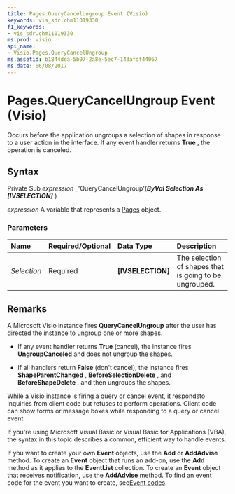 ```yaml
---
title: Pages.QueryCancelUngroup Event (Visio)
keywords: vis_sdr.chm11019330
f1_keywords:
- vis_sdr.chm11019330
ms.prod: visio
api_name:
- Visio.Pages.QueryCancelUngroup
ms.assetid: b1844dea-5b97-2a8e-5ec7-143afdf44067
ms.date: 06/08/2017
---
```



# Pages.QueryCancelUngroup Event (Visio)

Occurs before the application ungroups a selection of shapes in response to a user action in the interface. If any event handler returns  **True** , the operation is canceled.


## Syntax

Private Sub  _expression_ _'QueryCancelUngroup'(**_ByVal Selection As [IVSELECTION]_** )

 _expression_ A variable that represents a [Pages](./Visio.Pages.md) object.


### Parameters



|**Name**|**Required/Optional**|**Data Type**|**Description**|
|:-----|:-----|:-----|:-----|
| _Selection_|Required| **[IVSELECTION]**|The selection of shapes that is going to be ungrouped.|

## Remarks

A Microsoft Visio instance fires  **QueryCancelUngroup** after the user has directed the instance to ungroup one or more shapes.




- If any event handler returns  **True** (cancel), the instance fires **UngroupCanceled** and does not ungroup the shapes.
    
- If all handlers return  **False** (don't cancel), the instance fires **ShapeParentChanged** , **BeforeSelectionDelete** , and **BeforeShapeDelete** , and then ungroups the shapes.
    


While a Visio instance is firing a query or cancel event, it respondsto inquiries from client code but refuses to perform operations. Client code can show forms or message boxes while responding to a query or cancel event.

If you're using Microsoft Visual Basic or Visual Basic for Applications (VBA), the syntax in this topic describes a common, efficient way to handle events.

If you want to create your own  **Event** objects, use the **Add** or **AddAdvise** method. To create an **Event** object that runs an add-on, use the **Add** method as it applies to the **EventList** collection. To create an **Event** object that receives notification, use the **AddAdvise** method. To find an event code for the event you want to create, see[Event codes](../visio/Concepts/event-codesvisio.md).


